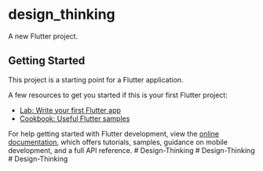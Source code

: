 # design_thinking

A new Flutter project.

## Getting Started

This project is a starting point for a Flutter application.

A few resources to get you started if this is your first Flutter project:

- [Lab: Write your first Flutter app](https://docs.flutter.dev/get-started/codelab)
- [Cookbook: Useful Flutter samples](https://docs.flutter.dev/cookbook)

For help getting started with Flutter development, view the
[online documentation](https://docs.flutter.dev/), which offers tutorials,
samples, guidance on mobile development, and a full API reference.
#   D e s i g n - T h i n k i n g  
 #   D e s i g n - T h i n k i n g  
 #   D e s i g n - T h i n k i n g  
 